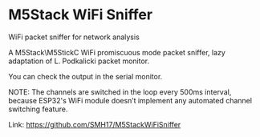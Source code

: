 # M5Stack WiFi Sniffer
WiFi packet sniffer for network analysis 

A M5Stack\M5StickC WiFi promiscuous mode packet sniffer, lazy adaptation of L. Podkalicki packet monitor.

You can check the output in the serial monitor.

NOTE:
The channels are switched in the loop every 500ms interval, because ESP32's WiFi module doesn’t implement any automated channel switching feature.


Link: 
https://github.com/SMH17/M5StackWiFiSniffer